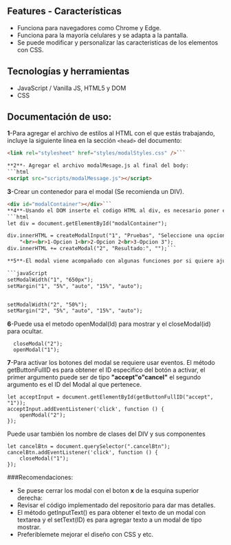 ## Features - Características

- Funciona para navegadores como Chrome y Edge.
- Funciona para la mayoría celulares y se adapta a la pantalla.
- Se puede modificar y personalizar las caracteristicas de los elementos con CSS.

## Tecnologías y herramientas
- JavaScript / Vanilla JS, HTML5 y DOM
- CSS

 ## Documentación de uso:

**1**-Para agregar el archivo de estilos al HTML con el que estás trabajando, incluye la siguiente línea en la sección `<head>` del documento:

```html
<link rel="stylesheet" href="styles/modalStyles.css" />```

**2**- Agregar el archivo modalMesage.js al final del body:
```html
<script src="scripts/modalMessage.js"></script>
```
**3**-Crear un contenedor para el modal (Se recomienda un DIV).
```html
<div id="modalContainer"></div>```
**4**-Usando el DOM inserte el codigo HTML al div, es necesario poner en el primer parametro el ID con el que se va identificar el Modal:
```html
let div = document.getElementById("modalContainer");

div.innerHTML = createModalInput("1", "Pruebas", "Seleccione una opcion: " +
    "<br><br>1-Opcion 1<br>2-Opcion 2<br>3-Opcion 3");
div.innerHTML += createModal("2", "Resultado:", "");```

**5**-El modal viene acompañado con algunas funciones por si quiere ajustar la posición, los margenes, el alto y ancho de la ventana. El primer argumento de los siguiente métodos es el ID del DIV a modificar.

```javaScript
setModalWidth("1", "650px");
setMargin("1", "5%", "auto", "15%", "auto");


setModalWidth("2", "50%");
setMargin("2", "5%", "auto", "15%", "auto");
```

**6**-Puede usa el metodo  openModal(Id) para mostrar y el closeModal(id) para ocultar.
```JavasScript
  closeModal("2");
  openModal("1");
```

**7**-Para activar los botones del modal se requiere usar eventos. El método getButtonFullID es para obtener el ID especifico del botón a activar, el primer argumento puede ser de tipo **"accept"**o**"cancel"** el segundo argumento es el ID del Modal al que pertenece.
```JavasScript
let acceptInput = document.getElementById(getButtonFullID("accept", "1"));
acceptInput.addEventListener('click', function () {
    openModal("2");
});
```
Puede usar también los nombre de clases del DIV y sus componentes
```JS
let cancelBtn = document.querySelector(".cancelBtn");
cancelBtn.addEventListener('click', function () {
    closeModal("1");
});
```




###Recomendaciones:
- Se puese cerrar los modal con el boton **x** de la esquina superior derecha:
- Revisar el código implementado del repositorio para dar mas detalles.
- El método getInputText() es para obtener el texto de un modal con textarea y el setText(ID) es para agregar texto a un modal de tipo mostrar.
- Preferiblemete mejorar el diseño con CSS y etc.




